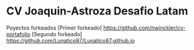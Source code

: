 # CV Joaquin-Astroza Desafio Latam
Poyectos forkeados 
[Primer forkeado] https://github.com/nwinckler/cv-portafolio
[Segundo forkeado] https://github.com/Lunatico87/Lunatico87.github.io
